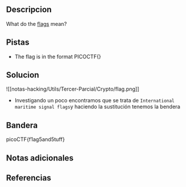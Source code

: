 ## Descripcion

What do the [flags](https://jupiter.challenges.picoctf.org/static/fbeb5f9040d62b18878d199cdda2d253/flag.png) mean?

## Pistas

- The flag is in the format PICOCTF{}

## Solucion
![[notas-hacking/Utils/Tercer-Parcial/Crypto/flag.png]]

- Investigando un poco encontramos que se trata de `International maritime signal flags`y haciendo la sustitución tenemos la bendera 

## Bandera

picoCTF{f1ag5and5tuff}


## Notas adicionales


## Referencias
